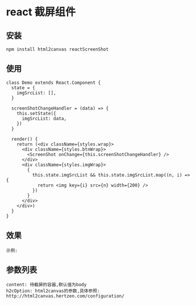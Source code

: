 # react 截屏组件

## 安装
    npm install html2canvas reactScreenShot
    
## 使用
    class Demo extends React.Component {
      state = {
        imgSrcList: [],
      }
    
      screenShotChangeHandler = (data) => {
        this.setState({
          imgSrcList: data,
        })
      }
    
      render() {
        return (<div className={styles.wrap}>
          <div className={styles.btnWrap}>
            <ScreenShot onChange={this.screenShotChangeHandler} />
          </div>
          <div className={styles.imgWrap}>
            {
              this.state.imgSrcList && this.state.imgSrcList.map((n, i) => {
                return <img key={i} src={n} width={200} />
              })
            }
          </div>
        </div>)
      }
    }
    
## 效果
    示例:
    


## 参数列表
    content: 待截屏的容器,默认值为body
    h2cOption: html2canvas的参数,具体参照: http://html2canvas.hertzen.com/configuration/
    
    
